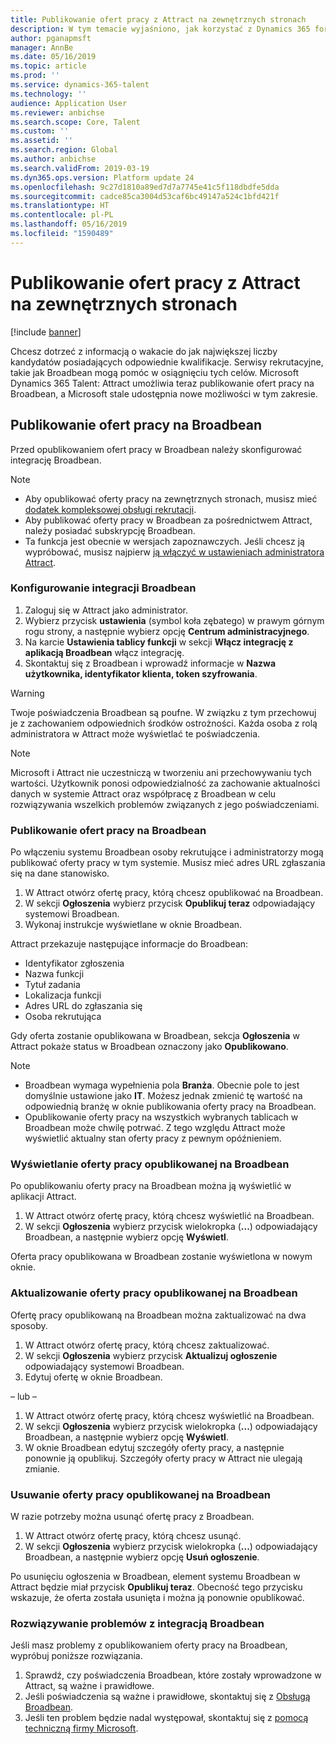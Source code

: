 ```yaml
---
title: Publikowanie ofert pracy z Attract na zewnętrznych stronach
description: W tym temacie wyjaśniono, jak korzystać z Dynamics 365 for Talent - Attract do publikowania ofert pracy w zewnętrznych serwisach rekrutacyjnych
author: pganapmsft
manager: AnnBe
ms.date: 05/16/2019
ms.topic: article
ms.prod: ''
ms.service: dynamics-365-talent
ms.technology: ''
audience: Application User
ms.reviewer: anbichse
ms.search.scope: Core, Talent
ms.custom: ''
ms.assetid: ''
ms.search.region: Global
ms.author: anbichse
ms.search.validFrom: 2019-03-19
ms.dyn365.ops.version: Platform update 24
ms.openlocfilehash: 9c27d1810a89ed7d7a7745e41c5f118dbdfe5dda
ms.sourcegitcommit: cadce85ca3004d53caf6bc49147a524c1bfd421f
ms.translationtype: HT
ms.contentlocale: pl-PL
ms.lasthandoff: 05/16/2019
ms.locfileid: "1590489"
---
```

# <a name="post-jobs-to-external-career-sites-from-attract"></a>Publikowanie ofert pracy z Attract na zewnętrznych stronach

[!include [banner](../includes/banner.md)]

Chcesz dotrzeć z informacją o wakacie do jak największej liczby kandydatów posiadających odpowiednie kwalifikacje. Serwisy rekrutacyjne, takie jak Broadbean mogą pomóc w osiągnięciu tych celów. Microsoft Dynamics 365 Talent: Attract umożliwia teraz publikowanie ofert pracy na Broadbean, a Microsoft stale udostępnia nowe możliwości w tym zakresie.

## <a name="post-jobs-to-broadbean"></a>Publikowanie ofert pracy na Broadbean

Przed opublikowaniem ofert pracy w Broadbean należy skonfigurować integrację Broadbean.

> [!NOTE]
> - Aby opublikować oferty pracy na zewnętrznych stronach, musisz mieć [dodatek kompleksowej obsługi rekrutacji](https://docs.microsoft.com/dynamics365/unified-operations/talent/attract-comprehensive-hiring).
> - Aby publikować oferty pracy w Broadbean za pośrednictwem Attract, należy posiadać subskrypcję Broadbean.
> - Ta funkcja jest obecnie w wersjach zapoznawczych. Jeśli chcesz ją wypróbować, musisz najpierw [ją włączyć w ustawieniach administratora Attract](https://docs.microsoft.com/dynamics365/unified-operations/talent/access-preview-feature).

### <a name="configure-broadbean-integration"></a>Konfigurowanie integracji Broadbean

1. Zaloguj się w Attract jako administrator.
2. Wybierz przycisk **ustawienia** (symbol koła zębatego) w prawym górnym rogu strony, a następnie wybierz opcję **Centrum administracyjnego**.
3. Na karcie **Ustawienia tablicy funkcji** w sekcji **Włącz integrację z aplikacją Broadbean** włącz integrację.
4. Skontaktuj się z Broadbean i wprowadź informacje w **Nazwa użytkownika, identyfikator klienta, token szyfrowania**.

> [!WARNING]
> Twoje poświadczenia Broadbean są poufne. W związku z tym przechowuj je z zachowaniem odpowiednich środków ostrożności. Każda osoba z rolą administratora w Attract może wyświetlać te poświadczenia.

> [!NOTE]
> Microsoft i Attract nie uczestniczą w tworzeniu ani przechowywaniu tych wartości. Użytkownik ponosi odpowiedzialność za zachowanie aktualności danych w systemie Attract oraz współpracę z Broadbean w celu rozwiązywania wszelkich problemów związanych z jego poświadczeniami.

### <a name="post-a-job-to-broadbean"></a>Publikowanie ofert pracy na Broadbean

Po włączeniu systemu Broadbean osoby rekrutujące i administratorzy mogą publikować oferty pracy w tym systemie. Musisz mieć adres URL zgłaszania się na dane stanowisko.

1. W Attract otwórz ofertę pracy, którą chcesz opublikować na Broadbean.
2. W sekcji **Ogłoszenia** wybierz przycisk **Opublikuj teraz** odpowiadający systemowi Broadbean.
3. Wykonaj instrukcje wyświetlane w oknie Broadbean.

Attract przekazuje następujące informacje do Broadbean:

- Identyfikator zgłoszenia
- Nazwa funkcji
- Tytuł zadania
- Lokalizacja funkcji
- Adres URL do zgłaszania się
- Osoba rekrutująca

Gdy oferta zostanie opublikowana w Broadbean, sekcja **Ogłoszenia** w Attract pokaże status w Broadbean oznaczony jako **Opublikowano**.

> [!NOTE]
> - Broadbean wymaga wypełnienia pola **Branża**. Obecnie pole to jest domyślnie ustawione jako **IT**. Możesz jednak zmienić tę wartość na odpowiednią branżę w oknie publikowania oferty pracy na Broadbean.
> - Opublikowanie oferty pracy na wszystkich wybranych tablicach w Broadbean może chwilę potrwać. Z tego względu Attract może wyświetlić aktualny stan oferty pracy z pewnym opóźnieniem.

### <a name="view-a-broadbean-job-posting"></a>Wyświetlanie oferty pracy opublikowanej na Broadbean

Po opublikowaniu oferty pracy na Broadbean można ją wyświetlić w aplikacji Attract.

1. W Attract otwórz ofertę pracy, którą chcesz wyświetlić na Broadbean.
2. W sekcji **Ogłoszenia** wybierz przycisk wielokropka (**...**) odpowiadający Broadbean, a następnie wybierz opcję **Wyświetl**.

Oferta pracy opublikowana w Broadbean zostanie wyświetlona w nowym oknie.

### <a name="update-a-broadbean-job-posting"></a>Aktualizowanie oferty pracy opublikowanej na Broadbean

Ofertę pracy opublikowaną na Broadbean można zaktualizować na dwa sposoby.

1. W Attract otwórz ofertę pracy, którą chcesz zaktualizować.
2. W sekcji **Ogłoszenia** wybierz przycisk **Aktualizuj ogłoszenie** odpowiadający systemowi Broadbean.
3. Edytuj ofertę w oknie Broadbean.

– lub –

1. W Attract otwórz ofertę pracy, którą chcesz wyświetlić na Broadbean.
2. W sekcji **Ogłoszenia** wybierz przycisk wielokropka (**...**) odpowiadający Broadbean, a następnie wybierz opcję **Wyświetl**.
3. W oknie Broadbean edytuj szczegóły oferty pracy, a następnie ponownie ją opublikuj. Szczegóły oferty pracy w Attract nie ulegają zmianie.

### <a name="remove-a-broadbean-job-posting"></a>Usuwanie oferty pracy opublikowanej na Broadbean

W razie potrzeby można usunąć ofertę pracy z Broadbean.

1. W Attract otwórz ofertę pracy, którą chcesz usunąć.
2. W sekcji **Ogłoszenia** wybierz przycisk wielokropka (**...**) odpowiadający Broadbean, a następnie wybierz opcję **Usuń ogłoszenie**.

Po usunięciu ogłoszenia w Broadbean, element systemu Broadbean w Attract będzie miał przycisk **Opublikuj teraz**. Obecność tego przycisku wskazuje, że oferta została usunięta i można ją ponownie opublikować.

### <a name="troubleshoot-the-broadbean-integration"></a>Rozwiązywanie problemów z integracją Broadbean

Jeśli masz problemy z opublikowaniem oferty pracy na Broadbean, wypróbuj poniższe rozwiązania.

1. Sprawdź, czy poświadczenia Broadbean, które zostały wprowadzone w Attract, są ważne i prawidłowe.
2. Jeśli poświadczenia są ważne i prawidłowe, skontaktuj się z [Obsługą Broadbean](https://www.broadbean.com/resources/support/).
3. Jeśli ten problem będzie nadal występował, skontaktuj się z [pomocą techniczną firmy Microsoft](./talent-support.md).
